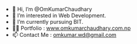- 👋 Hi, I’m @OmKumarChaudhary
- 👀 I’m interested in Web Development.
- 🌱 I’m currently pursuing BIT.
- 🤵🏻 Portfolio : www.omkumarchaudhary.com.np
- 📫 Contact Me : omkumar.wd@gmail.com

<!---
OmKumarr/OmKumarr is a ✨ special ✨ repository because its `README.md` (this file) appears on your GitHub profile.
You can click the Preview link to take a look at your changes.
--->
